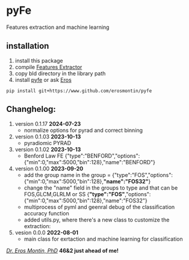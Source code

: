 # pyFe
Features extraction and machine learning 

## installation
1. install this package
1. compile [Features Extractor](https://github.com/erosmontin/FeaturesExtractor)
1. copy bld directory in the library path
1. install [pyfe](https://www.githu.com/erosmontin/pyfe) or ask [Eros](eros.montin@gmail.com)
```
pip install git+https://www.github.com/erosmontin/pyfe
```


## Changhelog:
1. version 0.1.17 **2024-07-23**
    - normalize options for pyrad and correct binning
1. version 0.1.03 **2023-10-13**
    - pyradiomic PYRAD
1. version 0.1.02 **2023-10-13**
    - Benford Law FE {"type":"BENFORD","options":{"min":0,"max":5000,"bin":128},"name":"BENFORD"}
1. version 0.1.00 **2023-09-20**
    - add the group name in the group = {"type":"FOS","options":{"min":0,"max":5000,"bin":128},**"name":"FOS32"**}
    - change the "name" field in the groups to type and that can be FOS,GLCM,GLRLM or SS {**"type":"FOS"**,"options":{"min":0,"max":5000,"bin":128},"name":"FOS32"}
    - multiprocess of pyml and geenral debug of the classification accuracy function
    - added utils.py, where there's a new class to customize the extraction:
1. vesion 0.0.0 **2022-08-01**
    - main class for exrtaction and machine learning for classification



[*Dr. Eros Montin, PhD*](http://me.biodimensional.com)
**46&2 just ahead of me!**

